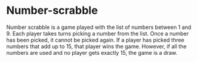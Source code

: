# Number-scrabble
Number scrabble is a game played with the list of numbers between 1 and 9. Each player takes
turns picking a number from the list. Once a number has been picked, it cannot be picked
again. If a player has picked three numbers that add up to 15, that player wins the game.
However, if all the numbers are used and no player gets exactly 15, the game is a draw.
